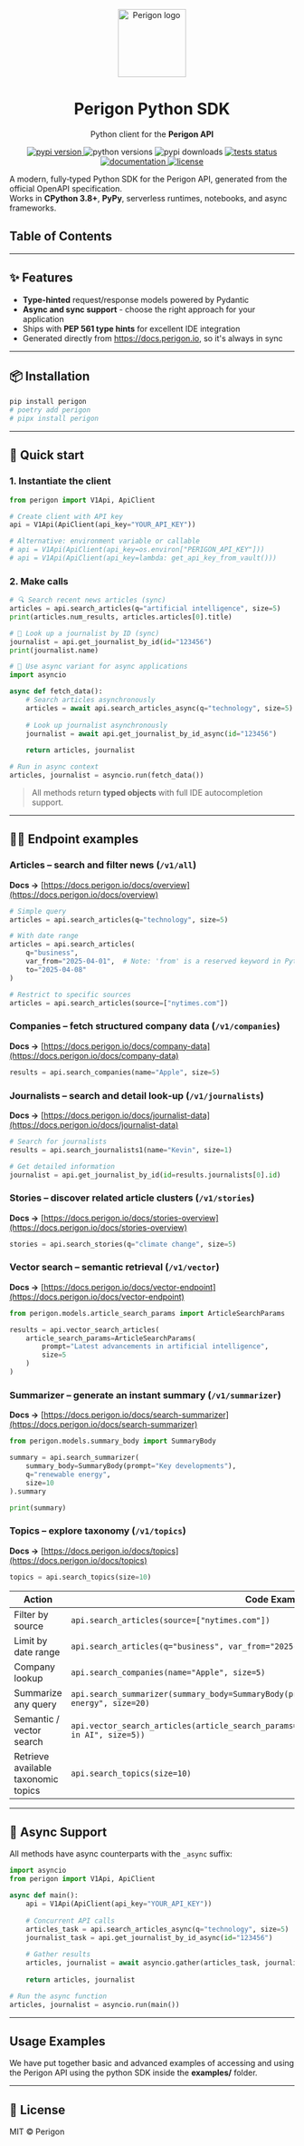 <!-- ----------  Header  ---------- -->
<p align="center">
  <img src="https://goperigon.com/favicon.ico" width="120" alt="Perigon logo" />
</p>

<h1 align="center">Perigon&nbsp;Python&nbsp;SDK</h1>
<p align="center">Python client for the <strong>Perigon&nbsp;API</strong></p>

<!-- ----------  Badges  ---------- -->
<p align="center">
  <!-- PyPI -->
  <a href="https://pypi.org/project/perigon">
    <img src="https://img.shields.io/pypi/v/perigon?style=for-the-badge" alt="pypi version">
  </a>
  <!-- Python versions -->
  <img src="https://img.shields.io/pypi/pyversions/perigon?style=for-the-badge" alt="python versions">
  <!-- downloads -->
  <img src="https://img.shields.io/pypi/dm/perigon?style=for-the-badge" alt="pypi downloads">
  <!-- tests -->
  <a href="https://github.com/goperigon/perigon-python/actions/workflows/test.yml">
    <img src="https://img.shields.io/github/actions/workflow/status/goperigon/perigon-python/test.yml?label=test%20%E2%9C%85&style=for-the-badge" alt="tests status">
  </a>
  <!-- docs -->
  <a href="https://docs.perigon.io">
    <img src="https://img.shields.io/badge/docs-perigon.io-informational?style=for-the-badge&logo=readthedocs" alt="documentation">
  </a>
  <!-- license -->
  <a href="LICENSE">
    <img src="https://img.shields.io/github/license/goperigon/perigon-python?style=for-the-badge" alt="license">
  </a>
</p>

A modern, fully‑typed Python SDK for the Perigon API, generated from the official OpenAPI specification.  
Works in **CPython 3.8+**, **PyPy**, serverless runtimes, notebooks, and async frameworks.

## Table&nbsp;of&nbsp;Contents
<!-- START doctoc -->
<!-- END doctoc -->

---

## ✨ Features

- **Type‑hinted** request/response models powered by Pydantic
- **Async and sync support** - choose the right approach for your application
- Ships with **PEP 561 type hints** for excellent IDE integration
- Generated directly from <https://docs.perigon.io>, so it's always in sync

---

## 📦 Installation

```bash
pip install perigon
# poetry add perigon
# pipx install perigon
```

---

## 🚀 Quick start

### 1. Instantiate the client

```python
from perigon import V1Api, ApiClient

# Create client with API key
api = V1Api(ApiClient(api_key="YOUR_API_KEY"))

# Alternative: environment variable or callable
# api = V1Api(ApiClient(api_key=os.environ["PERIGON_API_KEY"]))
# api = V1Api(ApiClient(api_key=lambda: get_api_key_from_vault()))
```

### 2. Make calls

```python
# 🔍 Search recent news articles (sync)
articles = api.search_articles(q="artificial intelligence", size=5)
print(articles.num_results, articles.articles[0].title)

# 👤 Look up a journalist by ID (sync)
journalist = api.get_journalist_by_id(id="123456")
print(journalist.name)

# 🔄 Use async variant for async applications
import asyncio

async def fetch_data():
    # Search articles asynchronously 
    articles = await api.search_articles_async(q="technology", size=5)
    
    # Look up journalist asynchronously
    journalist = await api.get_journalist_by_id_async(id="123456")
    
    return articles, journalist

# Run in async context
articles, journalist = asyncio.run(fetch_data())
```

> All methods return **typed objects** with full IDE autocompletion support.

---

## 🧑‍💻 Endpoint examples

### Articles – search and filter news (`/v1/all`)<br>

**Docs →** [https://docs.perigon.io/docs/overview](https://docs.perigon.io/docs/overview)

```python
# Simple query
articles = api.search_articles(q="technology", size=5)

# With date range
articles = api.search_articles(
    q="business", 
    var_from="2025-04-01",  # Note: 'from' is a reserved keyword in Python
    to="2025-04-08"
)

# Restrict to specific sources
articles = api.search_articles(source=["nytimes.com"])
```

### Companies – fetch structured company data (`/v1/companies`)<br>

**Docs →** [https://docs.perigon.io/docs/company-data](https://docs.perigon.io/docs/company-data)

```python
results = api.search_companies(name="Apple", size=5)
```

### Journalists – search and detail look‑up (`/v1/journalists`)<br>

**Docs →** [https://docs.perigon.io/docs/journalist-data](https://docs.perigon.io/docs/journalist-data)

```python
# Search for journalists
results = api.search_journalists1(name="Kevin", size=1)

# Get detailed information
journalist = api.get_journalist_by_id(id=results.journalists[0].id)
```

### Stories – discover related article clusters (`/v1/stories`)<br>

**Docs →** [https://docs.perigon.io/docs/stories-overview](https://docs.perigon.io/docs/stories-overview)

```python
stories = api.search_stories(q="climate change", size=5)
```

### Vector search – semantic retrieval (`/v1/vector`)<br>

**Docs →** [https://docs.perigon.io/docs/vector-endpoint](https://docs.perigon.io/docs/vector-endpoint)

```python
from perigon.models.article_search_params import ArticleSearchParams

results = api.vector_search_articles(
    article_search_params=ArticleSearchParams(
        prompt="Latest advancements in artificial intelligence",
        size=5
    )
)
```

### Summarizer – generate an instant summary (`/v1/summarizer`)<br>

**Docs →** [https://docs.perigon.io/docs/search-summarizer](https://docs.perigon.io/docs/search-summarizer)

```python
from perigon.models.summary_body import SummaryBody

summary = api.search_summarizer(
    summary_body=SummaryBody(prompt="Key developments"),
    q="renewable energy", 
    size=10
).summary

print(summary)
```

### Topics – explore taxonomy (`/v1/topics`)<br>

**Docs →** [https://docs.perigon.io/docs/topics](https://docs.perigon.io/docs/topics)

```python
topics = api.search_topics(size=10)
```

| Action | Code Example |
| --- | --- |
| Filter by source | `api.search_articles(source=["nytimes.com"])` |
| Limit by date range | `api.search_articles(q="business", var_from="2025-04-01", to="2025-04-08")` |
| Company lookup | `api.search_companies(name="Apple", size=5)` |
| Summarize any query | `api.search_summarizer(summary_body=SummaryBody(prompt="Key points"), q="renewable energy", size=20)` |
| Semantic / vector search | `api.vector_search_articles(article_search_params=ArticleSearchParams(prompt="advancements in AI", size=5))` |
| Retrieve available taxonomic topics | `api.search_topics(size=10)` |

---

## 🔄 Async Support

All methods have async counterparts with the `_async` suffix:

```python
import asyncio
from perigon import V1Api, ApiClient

async def main():
    api = V1Api(ApiClient(api_key="YOUR_API_KEY"))
    
    # Concurrent API calls
    articles_task = api.search_articles_async(q="technology", size=5)
    journalist_task = api.get_journalist_by_id_async(id="123456")
    
    # Gather results
    articles, journalist = await asyncio.gather(articles_task, journalist_task)
    
    return articles, journalist

# Run the async function
articles, journalist = asyncio.run(main())
```

---

## Usage Examples
We have put together basic and advanced examples of accessing and using the Perigon API using the python SDK inside the **examples/** folder.

---

## 🪪 License

MIT © Perigon
